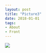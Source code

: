 ```yaml
---
layout: post
title: "Picture3"
date: 2018-01-01
tags: 
- About
- Front
---
```




<!-- <div class="polaroid">
  <img src="http://www.aniket.co.uk/b/MWA/ma3.jpg">
</div>-->

<div class="polaroid">
  <img src="https://mahiwedsaniket.github.io/pictures/ma3.jpg">
</div>

